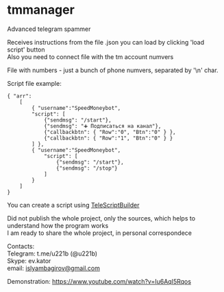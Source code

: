 # tmmanager

Advanced telegram spammer   

Receives instructions from the file .json you can load by clicking 'load script' button     
Also you need to connect file with the tm account numvers     

File with numbers - just a bunch of phone numvers, separated by '\n' char.    

Script file example:  

    { "arr": 
        [ 
            { "username":"SpeedMoneybot",       
            "script": [      
                {"sendmsg": "/start"},     
                {"sendmsg": "➕ Подписаться на канал"},        
                {"callbackbtn": { "Row":"0", "Btn":"0" } },      
                {"callbackbtn": { "Row":"1", "Btn":"0" } }     
            ] },     
            { "username":"SpeedMoneybot",    
                "script": [    
                    {"sendmsg": "/start"},     
                    {"sendmsg": "/stop"} 
                ]     
            }     
        ] 
    }    

You can create a script using <a href='https://github.com/EvKator/TeleScriptBuilder'>TeleScriptBuilder</a>    

Did not publish the whole project, only the sources, which helps to understand how the program works     
I am ready to share the whole project, in personal correspondece    

Contacts:     
Telegram: t.me/u221b (@u221b)      
Skype: ev.kator     
email: islyambagirov@gmail.com    

Demonstration: https://www.youtube.com/watch?v=Iu6AqI5Rqos    
